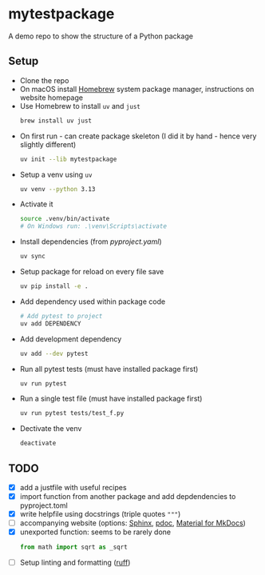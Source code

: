 # mytestpackage

A demo repo to show the structure of a Python package

## Setup

* Clone the repo
* On macOS install [Homebrew](https://brew.sh/) system package manager, instructions on website homepage
* Use Homebrew to install `uv` and `just`
  ```sh
  brew install uv just
  ```
* On first run - can create package skeleton (I did it by hand - hence very slightly different)
  ```sh
  uv init --lib mytestpackage
  ```
* Setup a venv using `uv`
  ```sh
  uv venv --python 3.13
  ```
* Activate it
  ```sh
  source .venv/bin/activate
  # On Windows run: .\venv\Scripts\activate
  ```
* Install dependencies (from _pyproject.yaml_)
  ```sh
  uv sync
  ```
* Setup package for reload on every file save
  ```sh
  uv pip install -e .
  ```
* Add dependency used within package code
  ```sh
  # Add pytest to project
  uv add DEPENDENCY
  ```
* Add development dependency
  ```sh
  uv add --dev pytest
  ```
* Run all pytest tests (must have installed package first)
  ```sh
  uv run pytest
  ```
* Run a single test file (must have installed package first)
  ```sh
  uv run pytest tests/test_f.py
  ```
* Dectivate the venv
  ```sh
  deactivate
  ```

## TODO

- [x] add a justfile with useful recipes
- [x] import function from another package and add depdendencies to pyproject.toml
- [x] write helpfile using docstrings (triple quotes `"""`)
- [ ] accompanying website (options: [Sphinx](https://www.sphinx-doc.org/en/master/), [pdoc](https://pdoc.dev/), [Material for MkDocs](https://squidfunk.github.io/mkdocs-material/))
- [x] unexported function: seems to be rarely done
  ```python
  from math import sqrt as _sqrt
  ```
- [ ] Setup linting and formatting ([ruff](https://docs.astral.sh/ruff/))
